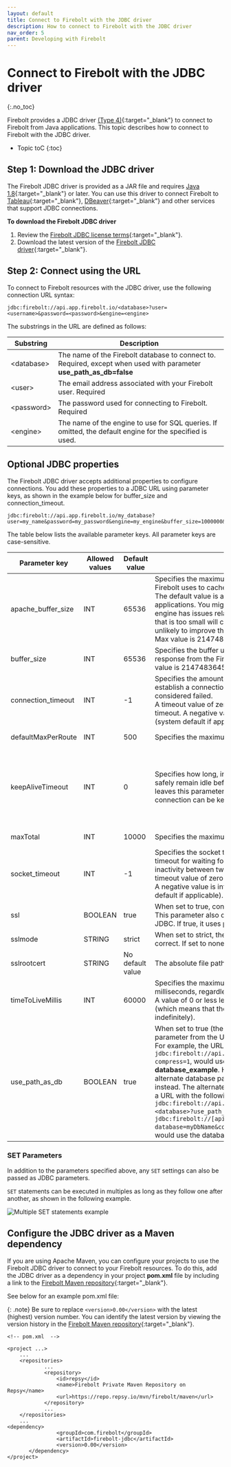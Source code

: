 ```yaml
---
layout: default
title: Connect to Firebolt with the JDBC driver
description: How to connect to Firebolt with the JDBC driver
nav_order: 5
parent: Developing with Firebolt
---
```


# Connect to Firebolt with the JDBC driver
{:.no_toc}

Firebolt provides a JDBC driver [(Type 4)](https://en.wikipedia.org/wiki/JDBC_driver#Type_4_driver_%E2%80%93_Database-Protocol_driver/Thin_Driver(Pure_Java_driver)){:target="_blank"} to connect to Firebolt from Java applications. This topic describes how to connect to Firebolt with the JDBC driver.

* Topic toC
{:toc}

## Step 1: Download the JDBC driver

The Firebolt JDBC driver is provided as a JAR file and requires [Java 1.8](https://java.com/en/download/manual.jsp){:target="_blank"} or later. You can use this driver to connect Firebolt to [Tableau](https://docs.firebolt.io/integrations/business-intelligence/setting-up-tableau-desktop-jdbc-to-firebolt.html){:target="_blank"}, [DBeaver](https://docs.firebolt.io/integrations/setting-up-dbeaver-jdbc-connection-to-firebolt.html){:target="_blank"} and other services that support JDBC connections.

**To download the Firebolt JDBC driver**

1.  Review the [Firebolt JDBC license terms](https://github.com/firebolt-db/jdbc/blob/master/LICENSE){:target="_blank"}.
2.  Download the latest version of the [Firebolt JDBC driver](https://firebolt-publishing-public.s3.amazonaws.com/repo/jdbc/firebolt-jdbc-latest.jar){:target="_blank"}.

## Step 2: Connect using the URL

To connect to Firebolt resources with the JDBC driver, use the following connection URL syntax:

    jdbc:firebolt://api.app.firebolt.io/<database>?user=<username>&password=<password>&engine=<engine>

The substrings in the URL are defined as follows:

| Substring    | Description                                                  |
| ------------ | ------------------------------------------------------------ |
| \<database\> | The name of  the Firebolt database to connect to. Required, except when used with parameter **use_path_as_db=false** |
| \<user\>     | The email address associated with your Firebolt user. Required |
| \<password\> | The password used for connecting to Firebolt. Required       |
| \<engine\>   | The name of the engine to use for SQL queries. If omitted, the default engine for the specified <database> is used. |

## Optional JDBC properties

The Firebolt JDBC driver accepts additional properties to configure connections. You add these properties to a JDBC URL using parameter keys, as shown in the example below for buffer_size and connection_timeout.  

    jdbc:firebolt://api.app.firebolt.io/my_database?user=my_name&password=my_password&engine=my_engine&buffer_size=1000000&connection_timeout=10000

The table below lists the available parameter keys. All parameter keys are case-sensitive.

| **Parameter key**     | **Allowed values** | **Default value** | **Description**                                              | **Range**                                                    |
| --------------------- | ------------------ | ----------------- | ------------------------------------------------------------ | ------------------------------------------------------------ |
| apache_buffer_size    | INT                | 65536             | Specifies the maximum amount of RAM in bytes that Firebolt uses to cache HTTP messages.<br/>The default value is acceptable for a broad range of applications. You might try reducing this value if your engine has issues related to inadequate memory. A buffer that is too small will create a bottleneck. A larger buffer is unlikely to improve throughput performance.. <br/>Max value is 2147483645. | 1 to 214748365 (although the max value is theoretical, and greatly depends on the machine) |
| buffer_size           | INT                | 65536             | Specifies the buffer used by the driver to read the response from the Firebolt API, in bytes.  The maximum value is 2147483645. | 1 to 214748365 (same as above)                               |
| connection_timeout    | INT                | -1                | Specifies the amount of time in milliseconds to wait to establish a connection before the connection is considered failed. <br/>A timeout value of zero is interpreted as an infinite timeout. A negative value is interpreted as undefined (system default if applicable). | From INTEGER.MIN (-2147483648) to INTEGER.MAX  (2147483647)  |
| defaultMaxPerRoute    | INT                | 500               | Specifies the maximum number of connections per route.       | From 1 to INTEGER.MAX                                        |
| keepAliveTimeout      | INT                | 0                 | Specifies how long, in milliseconds, a connection can safely remain idle before being reused.  A value of 0 or less leaves this parameter undefined (which means that the connection can be kept alive indefinitely). | From INTEGER.MIN (-2147483648) to INTEGER.MAX  (2147483647)  (But any value of 0 or less = undefined)  See keepAliveStrategy |
| maxTotal              | INT                | 10000             | Specifies the maximum total number of connections.           | From 1 to INTEGER.MAX                                        |
| socket_timeout        | INT                | -1                | Specifies the socket timeout in milliseconds. This is the timeout for waiting for data -- the maximum period of inactivity between two consecutive data packets. A timeout value of zero is interpreted as an infinite timeout. A negative value is interpreted as undefined (system default if applicable). | From INTEGER.MIN (-2147483648) to INTEGER.MAX  (2147483647)  |
| ssl                   | BOOLEAN            | true              | When set to true, connections use SSL / TLS certificates. This parameter also determines the port used by the JDBC. If true, it uses port 443. If false, it uses port 80. | true or false                                                |
| sslmode               | STRING             | strict            | When set to strict, the certificate is validated to ensure it is correct. If set to none, no certificate verification is used. | strict or none                                               |
| sslrootcert           | STRING             | No default value  | The absolute file path for the SSL root certificate.         |                                                              |
| timeToLiveMillis      | INT                | 60000             | Specifies the maximum lifespan of connections, in milliseconds, regardless of their **keepAliveTimeout** value.  A value of 0 or less leaves this parameter undefined (which means that the connection can be kept alive indefinitely). | From INTEGER.MIN (-2147483648) to INTEGER.MAX  (2147483647)  |
| use_path_as_db        | BOOLEAN            | true              | When set to true (the default) or not specified, the path parameter **<database>** from the URL is used as the database name. For example, the URL, `jdbc:firebolt://api.dev.firebolt.io/database_example?compress=1`, would use the database name, **database_example**. However, when set to false, an alternate database parameter from the URL is used instead. The alternate database identifier can be added to a URL with the following syntax: `jdbc:firebolt://api.app.firebolt.io/path?database=<database>?use_path_as_db=false`. For example, the URL, `jdbc:firebolt://[api.dev.firebolt.io/database_example?database=myDbName&compress=1&use_path_as_db=false`, would use the database identifier **myDbName**. | true or false  |

### SET Parameters

In addition to the parameters specified above, any `SET` settings can also be passed as JDBC parameters.

`SET` statements can be executed in multiples as long as they follow one after another, as shown in the following example.

![Multiple SET statements example](../../assets/images/jdbc-multi-set-example.png)

## Configure the JDBC driver as a Maven dependency

If you are using Apache Maven, you can configure your projects to use the Firebolt JDBC driver to connect to your Firebolt resources. To do this, add the JDBC driver as a dependency in your project **pom.xml** file by including a link to the [Firebolt Maven repository](https://repo.repsy.io/mvn/firebolt/maven/){:target="_blank"}.

See below for an example pom.xml file:

  {: .note}
  Be sure to replace `<version>0.00</version>` with the latest (highest) version number. You can identify the latest version by viewing the version history in the [Firebolt Maven repository](https://repo.repsy.io/mvn/firebolt/maven/com/firebolt/firebolt-jdbc/){:target="_blank"}.
    
    <!-- pom.xml  -->
    
    <project ...>
        ...
        <repositories>
        		...
        		<repository>
      	    		<id>repsy</id>
      	    		<name>Firebolt Private Maven Repository on Repsy</name>
      	    		<url>https://repo.repsy.io/mvn/firebolt/maven</url>
    	    	</repository>
    	    	...
      	</repositories>
      	...
    <dependency>
                	<groupId>com.firebolt</groupId>
                	<artifactId>firebolt-jdbc</artifactId>
                	<version>0.00</version>
           </dependency>
    </project>
